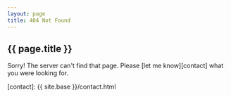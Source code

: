 ```yaml
---
layout: page
title: 404 Not Found
---
```

## {{ page.title }}

Sorry! The server can't find that page. Please [let me know][contact] what you were looking for.

[contact]: {{ site.base }}/contact.html
